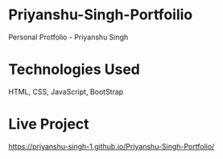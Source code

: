 # Priyanshu-Singh-Portfoilio

Personal Protfolio - Priyanshu Singh


# Technologies Used

HTML, CSS, JavaScript, BootStrap


# Live Project

https://priyanshu-singh-1.github.io/Priyanshu-Singh-Portfolio/
